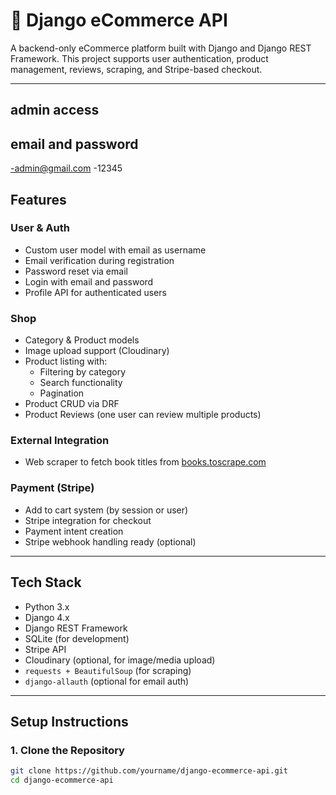 # 🛒 Django eCommerce API

A backend-only eCommerce platform built with Django and Django REST Framework. This project supports user authentication, product management, reviews, scraping, and Stripe-based checkout.

---
## admin access
## email and password
-admin@gmail.com
-12345
## Features

###  User & Auth
- Custom user model with email as username
- Email verification during registration
- Password reset via email
- Login with email and password
- Profile API for authenticated users

### Shop
- Category & Product models
- Image upload support (Cloudinary)
- Product listing with:
  - Filtering by category
  - Search functionality
  - Pagination
- Product CRUD via DRF
- Product Reviews (one user can review multiple products)

### External Integration
- Web scraper to fetch book titles from [books.toscrape.com](https://books.toscrape.com)

###  Payment (Stripe)
- Add to cart system (by session or user)
- Stripe integration for checkout
- Payment intent creation
- Stripe webhook handling ready (optional)


---

## Tech Stack

- Python 3.x
- Django 4.x
- Django REST Framework
-  SQLite (for development)
- Stripe API
- Cloudinary (optional, for image/media upload)
- `requests + BeautifulSoup` (for scraping)
- `django-allauth` (optional for email auth)

---

##  Setup Instructions

### 1. Clone the Repository
```bash
git clone https://github.com/yourname/django-ecommerce-api.git
cd django-ecommerce-api
